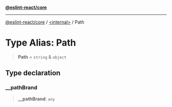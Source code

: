 [**@eslint-react/core**](../../README.md)

***

[@eslint-react/core](../../README.md) / [\<internal\>](../README.md) / Path

# Type Alias: Path

> **Path** = `string` & `object`

## Type declaration

### \_\_pathBrand

> **\_\_pathBrand**: `any`
